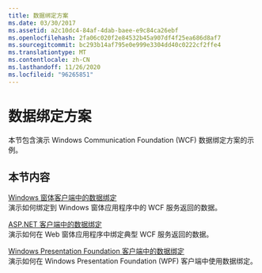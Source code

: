 ```yaml
---
title: 数据绑定方案
ms.date: 03/30/2017
ms.assetid: a2c10dc4-84af-4dab-baee-e9c84ca26ebf
ms.openlocfilehash: 2fa06c020f2e84532b45a907df4f25ea686d8af7
ms.sourcegitcommit: bc293b14af795e0e999e3304dd40c0222cf2ffe4
ms.translationtype: MT
ms.contentlocale: zh-CN
ms.lasthandoff: 11/26/2020
ms.locfileid: "96265851"
---
```

# <a name="data-binding-scenarios"></a>数据绑定方案

本节包含演示 Windows Communication Foundation (WCF) 数据绑定方案的示例。  
  
## <a name="in-this-section"></a>本节内容  

 [Windows 窗体客户端中的数据绑定](data-binding-in-a-windows-forms-client.md)  
 演示如何绑定到 Windows 窗体应用程序中的 WCF 服务返回的数据。  
  
 [ASP.NET 客户端中的数据绑定](data-binding-in-an-aspnet-client.md)  
 演示如何在 Web 窗体应用程序中绑定典型 WCF 服务返回的数据。  
  
 [Windows Presentation Foundation 客户端中的数据绑定](data-binding-in-a-wpf-client.md)  
 演示如何在 Windows Presentation Foundation (WPF) 客户端中使用数据绑定。
